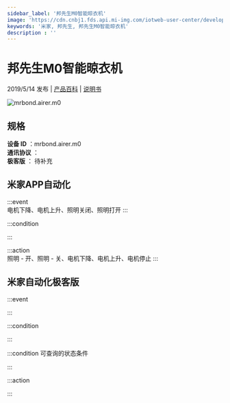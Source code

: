 ```yaml
---
sidebar_label: '邦先生M0智能晾衣机'
image: 'https://cdn.cnbj1.fds.api.mi-img.com/iotweb-user-center/developer_1679070104622yTHz30yW.png?GalaxyAccessKeyId=AKVGLQWBOVIRQ3XLEW&Expires=9223372036854775807&Signature=w7tEjBGAjw9i2SaDCTpqBIbmda0='
keywords: '米家, 邦先生, 邦先生M0智能晾衣机'
description : ''
---
```

# 邦先生M0智能晾衣机

2019/5/14 发布 | [产品百科](https://home.mi.com/webapp/content/baike/product/index.html?model=mrbond.airer.m0/) | [说明书](https://home.mi.com/views/introduction.html?model=mrbond.airer.m0&region=cn)

![mrbond.airer.m0](https://cdn.cnbj1.fds.api.mi-img.com/iotweb-user-center/developer_1679070104622yTHz30yW.png?GalaxyAccessKeyId=AKVGLQWBOVIRQ3XLEW&Expires=9223372036854775807&Signature=w7tEjBGAjw9i2SaDCTpqBIbmda0=)

## 规格  
> 
**设备 ID** ：mrbond.airer.m0  
**通讯协议** ：  
**极客版**  ： 待补充 


## 米家APP自动化  

:::event  
电机下降、电机上升、照明关闭、照明打开
:::

:::condition  

:::

:::action   
照明 - 开、照明 - 关、电机下降、电机上升、电机停止
:::

## 米家自动化极客版  

:::event  

:::

:::condition  

:::

:::condition 可查询的状态条件  

:::

:::action  

:::

        
